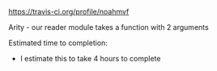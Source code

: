 https://travis-ci.org/profile/noahmvf

Arity - our reader module takes a function with 2 arguments

Estimated time to completion:
- I estimate this to take 4 hours to complete